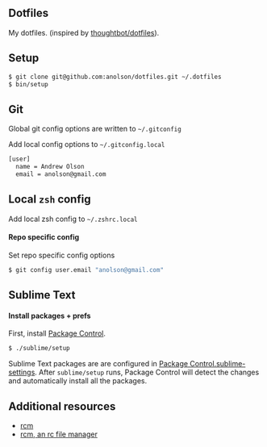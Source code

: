 ## Dotfiles

My dotfiles. (inspired by [thoughtbot/dotfiles](https://github.com/thoughtbot/dotfiles)).

## Setup

```sh
$ git clone git@github.com:anolson/dotfiles.git ~/.dotfiles
$ bin/setup
```

## Git

Global git config options are written to `~/.gitconfig`

Add local config options to `~/.gitconfig.local`

```sh
[user]
  name = Andrew Olson
  email = anolson@gmail.com
```

## Local `zsh` config

Add local zsh config to `~/.zshrc.local`

#### Repo specific config

Set repo specific config options

```sh
$ git config user.email "anolson@gmail.com"
```

## Sublime Text

#### Install packages + prefs

First, install [Package Control](https://packagecontrol.io/installation).

```sh
$ ./sublime/setup
```
Sublime Text packages are are configured in [Package Control.sublime-settings](sublime/Packages/User/Package%20Control.sublime-settings). After `sublime/setup` runs, Package Control will detect the changes and automatically install all the packages.

## Additional resources

* [rcm](https://github.com/thoughtbot/rcm)
* [rcm, an rc file manager](http://robots.thoughtbot.com/rcm-for-rc-files-in-dotfiles-repos)

